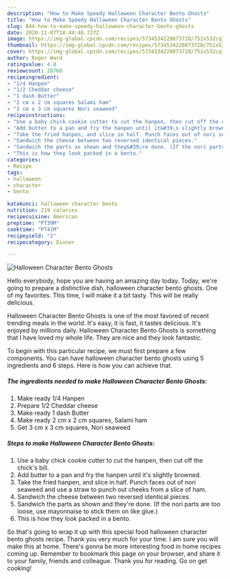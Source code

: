 ```yaml
---
description: "How to Make Speedy Halloween Character Bento Ghosts"
title: "How to Make Speedy Halloween Character Bento Ghosts"
slug: 844-how-to-make-speedy-halloween-character-bento-ghosts
date: 2020-11-07T18:44:48.727Z
image: https://img-global.cpcdn.com/recipes/5734534220873728/751x532cq70/halloween-character-bento-ghosts-recipe-main-photo.jpg
thumbnail: https://img-global.cpcdn.com/recipes/5734534220873728/751x532cq70/halloween-character-bento-ghosts-recipe-main-photo.jpg
cover: https://img-global.cpcdn.com/recipes/5734534220873728/751x532cq70/halloween-character-bento-ghosts-recipe-main-photo.jpg
author: Roger Ward
ratingvalue: 4.8
reviewcount: 28760
recipeingredient:
- "1/4 Hanpen"
- "1/2 Cheddar cheese"
- "1 dash Butter"
- "2 cm x 2 cm squares Salami ham"
- "3 cm x 3 cm squares Nori seaweed"
recipeinstructions:
- "Use a baby chick cookie cutter to cut the hanpen, then cut off the chick&#39;s bill."
- "Add butter to a pan and fry the hanpen until it&#39;s slightly browned."
- "Take the fried hanpen, and slice in half. Punch faces out of nori seaweed and use a straw to punch out cheeks from a slice of ham."
- "Sandwich the cheese between two reversed identical pieces."
- "Sandwich the parts as shown and they&#39;re done. (If the nori parts are too loose, use mayonnaise to stick them on like glue.)"
- "This is how they look packed in a bento."
categories:
- Recipe
tags:
- halloween
- character
- bento

katakunci: halloween character bento 
nutrition: 219 calories
recipecuisine: American
preptime: "PT39M"
cooktime: "PT41M"
recipeyield: "2"
recipecategory: Dinner

---
```



![Halloween Character Bento Ghosts](https://img-global.cpcdn.com/recipes/5734534220873728/751x532cq70/halloween-character-bento-ghosts-recipe-main-photo.jpg)

Hello everybody, hope you are having an amazing day today. Today, we're going to prepare a distinctive dish, halloween character bento ghosts. One of my favorites. This time, I will make it a bit tasty. This will be really delicious.



Halloween Character Bento Ghosts is one of the most favored of recent trending meals in the world. It's easy, it is fast, it tastes delicious. It's enjoyed by millions daily. Halloween Character Bento Ghosts is something that I have loved my whole life. They are nice and they look fantastic.


To begin with this particular recipe, we must first prepare a few components. You can have halloween character bento ghosts using 5 ingredients and 6 steps. Here is how you can achieve that.

<!--inarticleads1-->

##### The ingredients needed to make Halloween Character Bento Ghosts:

1. Make ready 1/4 Hanpen
1. Prepare 1/2 Cheddar cheese
1. Make ready 1 dash Butter
1. Make ready 2 cm x 2 cm squares, Salami ham
1. Get 3 cm x 3 cm squares, Nori seaweed




<!--inarticleads2-->

##### Steps to make Halloween Character Bento Ghosts:

1. Use a baby chick cookie cutter to cut the hanpen, then cut off the chick&#39;s bill.
1. Add butter to a pan and fry the hanpen until it&#39;s slightly browned.
1. Take the fried hanpen, and slice in half. Punch faces out of nori seaweed and use a straw to punch out cheeks from a slice of ham.
1. Sandwich the cheese between two reversed identical pieces.
1. Sandwich the parts as shown and they&#39;re done. (If the nori parts are too loose, use mayonnaise to stick them on like glue.)
1. This is how they look packed in a bento.




So that's going to wrap it up with this special food halloween character bento ghosts recipe. Thank you very much for your time. I am sure you will make this at home. There's gonna be more interesting food in home recipes coming up. Remember to bookmark this page on your browser, and share it to your family, friends and colleague. Thank you for reading. Go on get cooking!
